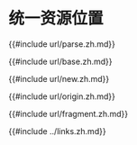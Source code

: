 # 统一资源位置

{{#include url/parse.zh.md}}

{{#include url/base.zh.md}}

{{#include url/new.zh.md}}

{{#include url/origin.zh.md}}

{{#include url/fragment.zh.md}}

{{#include ../links.zh.md}}
